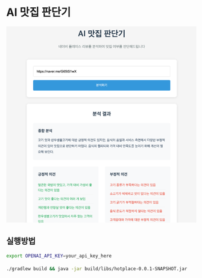 # AI 맛집 판단기

![img.png](demo_img.png)

## 실행방법

```sh
export OPENAI_API_KEY=your_api_key_here

./gradlew build && java -jar build/libs/hotplace-0.0.1-SNAPSHOT.jar
```
